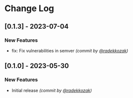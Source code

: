 # Change Log

## [0.1.3] - 2023-07-04
### New Features
- fix: Fix vulnerabilities in semver *(commit by [@radekkozak](https://github.com/radekkozak))*

## [0.1.0] - 2023-05-30
### New Features
- Initial release *(commit by [@radekkozak](https://github.com/radekkozak))*
